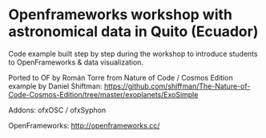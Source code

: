 
# Openframeworks workshop with astronomical data in Quito (Ecuador)

Code example built step by step during the workshop to introduce students to OpenFrameworks & data visualization.


Ported to OF by Román Torre from Nature of Code / Cosmos Edition example by Daniel Shiftman: https://github.com/shiffman/The-Nature-of-Code-Cosmos-Edition/tree/master/exoplanets/ExoSimple 

Addons: ofxOSC / ofxSyphon

OpenFrameworks: http://openframeworks.cc/



